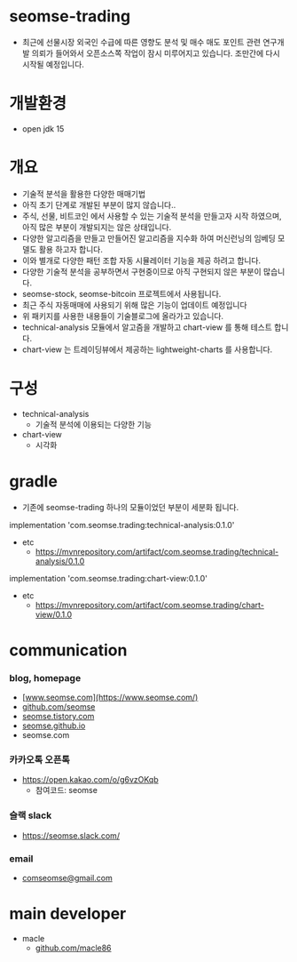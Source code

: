 # seomse-trading
- 최근에 선물시장 외국인 수급에 따른 영향도 분석 및 매수 매도 포인트 관련 연구개발 의뢰가 들어와서 오픈소스쪽 작업이 잠시 미루어지고 있습니다. 조만간에 다시 시작될 예정입니다.

# 개발환경
- open jdk 15

# 개요
- 기술적 분석을 활용한 다양한 매매기법
- 아직 초기 단계로 개발된 부분이 많지 않습니다..
- 주식, 선물, 비트코인 에서 사용할 수 있는 기술적 분석을 만들고자 시작 하였으며, 아직 많은 부분이 개발되지는 않은 상태입니다.
- 다양한 알고리즘을 만들고 만들어진 알고리즘을 지수화 하여 머신런닝의 임베딩 모델도 활용 하고자 합니다.
- 이와 별개로 다양한 패턴 조합 자동 시뮬레이터 기능을 제공 하려고 합니다.
- 다양한 기술적 분석을 공부하면서 구현중이므로 아직 구현되지 않은 부분이 많습니다.
- seomse-stock, seomse-bitcoin 프로젝트에서 사용됩니다.
- 최근 주식 자동매매에 사용되기 위해 많은 기능이 업데이트 예정입니다
- 위 패키지를 사용한 내용들이 기술블로그에 올라가고 있습니다.
- technical-analysis 모듈에서 알고즘을 개발하고 chart-view 를 통해 테스트 합니다.
- chart-view 는 트레이딩뷰에서 제공하는 lightweight-charts 를 사용합니다.

# 구성
- technical-analysis 
  - 기술적 분석에 이용되는 다양한 기능
- chart-view 
  - 시각화

# gradle
- 기존에 seomse-trading 하나의 모듈이었던 부분이 세분화 됩니다.

implementation 'com.seomse.trading:technical-analysis:0.1.0'
- etc
    - https://mvnrepository.com/artifact/com.seomse.trading/technical-analysis/0.1.0

implementation 'com.seomse.trading:chart-view:0.1.0'
- etc
    - https://mvnrepository.com/artifact/com.seomse.trading/chart-view/0.1.0


# communication
### blog, homepage
- [www.seomse.com](https://www.seomse.com/)
- [github.com/seomse](https://github.com/seomse)
- [seomse.tistory.com](https://seomse.tistory.com/)
- [seomse.github.io](https://seomse.github.io/)
- seomse.com

### 카카오톡 오픈톡
 - https://open.kakao.com/o/g6vzOKqb
   - 참여코드: seomse

### 슬랙 slack
- https://seomse.slack.com/

### email
 - comseomse@gmail.com
 
 
# main developer
 - macle
    -  [github.com/macle86](https://github.com/macle86)
